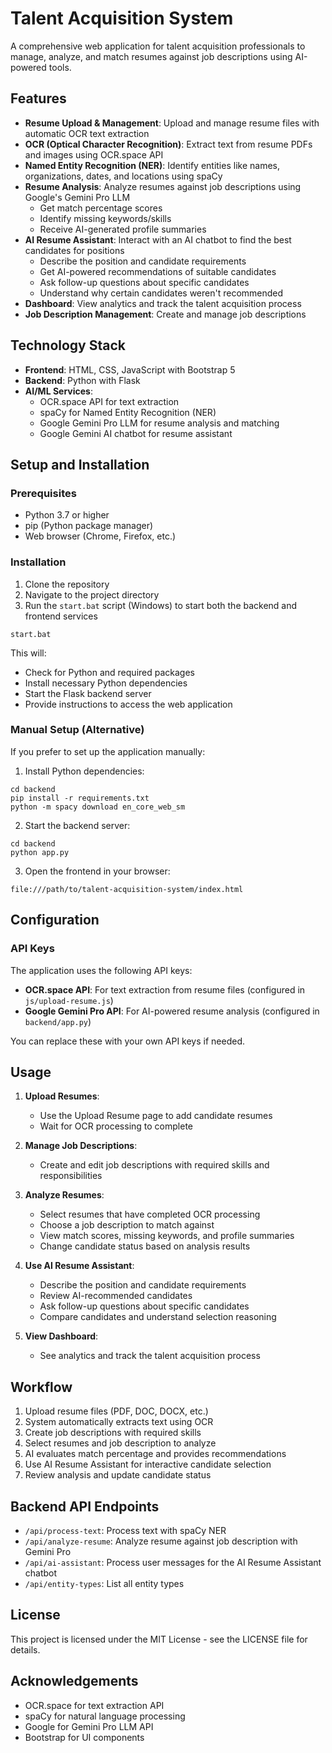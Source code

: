 # Talent Acquisition System

A comprehensive web application for talent acquisition professionals to manage, analyze, and match resumes against job descriptions using AI-powered tools.

## Features

- **Resume Upload & Management**: Upload and manage resume files with automatic OCR text extraction
- **OCR (Optical Character Recognition)**: Extract text from resume PDFs and images using OCR.space API
- **Named Entity Recognition (NER)**: Identify entities like names, organizations, dates, and locations using spaCy
- **Resume Analysis**: Analyze resumes against job descriptions using Google's Gemini Pro LLM
  - Get match percentage scores
  - Identify missing keywords/skills
  - Receive AI-generated profile summaries
- **AI Resume Assistant**: Interact with an AI chatbot to find the best candidates for positions
  - Describe the position and candidate requirements
  - Get AI-powered recommendations of suitable candidates
  - Ask follow-up questions about specific candidates
  - Understand why certain candidates weren't recommended
- **Dashboard**: View analytics and track the talent acquisition process
- **Job Description Management**: Create and manage job descriptions

## Technology Stack

- **Frontend**: HTML, CSS, JavaScript with Bootstrap 5
- **Backend**: Python with Flask
- **AI/ML Services**:
  - OCR.space API for text extraction
  - spaCy for Named Entity Recognition (NER)
  - Google Gemini Pro LLM for resume analysis and matching
  - Google Gemini AI chatbot for resume assistant

## Setup and Installation

### Prerequisites

- Python 3.7 or higher
- pip (Python package manager)
- Web browser (Chrome, Firefox, etc.)

### Installation

1. Clone the repository
2. Navigate to the project directory
3. Run the `start.bat` script (Windows) to start both the backend and frontend services

```
start.bat
```

This will:
- Check for Python and required packages
- Install necessary Python dependencies
- Start the Flask backend server
- Provide instructions to access the web application

### Manual Setup (Alternative)

If you prefer to set up the application manually:

1. Install Python dependencies:
```
cd backend
pip install -r requirements.txt
python -m spacy download en_core_web_sm
```

2. Start the backend server:
```
cd backend
python app.py
```

3. Open the frontend in your browser:
```
file:///path/to/talent-acquisition-system/index.html
```

## Configuration

### API Keys

The application uses the following API keys:

- **OCR.space API**: For text extraction from resume files (configured in `js/upload-resume.js`)
- **Google Gemini Pro API**: For AI-powered resume analysis (configured in `backend/app.py`)

You can replace these with your own API keys if needed.

## Usage

1. **Upload Resumes**: 
   - Use the Upload Resume page to add candidate resumes
   - Wait for OCR processing to complete

2. **Manage Job Descriptions**: 
   - Create and edit job descriptions with required skills and responsibilities

3. **Analyze Resumes**: 
   - Select resumes that have completed OCR processing
   - Choose a job description to match against
   - View match scores, missing keywords, and profile summaries
   - Change candidate status based on analysis results

4. **Use AI Resume Assistant**:
   - Describe the position and candidate requirements
   - Review AI-recommended candidates
   - Ask follow-up questions about specific candidates
   - Compare candidates and understand selection reasoning

5. **View Dashboard**: 
   - See analytics and track the talent acquisition process

## Workflow

1. Upload resume files (PDF, DOC, DOCX, etc.)
2. System automatically extracts text using OCR
3. Create job descriptions with required skills
4. Select resumes and job description to analyze
5. AI evaluates match percentage and provides recommendations
6. Use AI Resume Assistant for interactive candidate selection
7. Review analysis and update candidate status

## Backend API Endpoints

- `/api/process-text`: Process text with spaCy NER
- `/api/analyze-resume`: Analyze resume against job description with Gemini Pro
- `/api/ai-assistant`: Process user messages for the AI Resume Assistant chatbot
- `/api/entity-types`: List all entity types

## License

This project is licensed under the MIT License - see the LICENSE file for details.

## Acknowledgements

- OCR.space for text extraction API
- spaCy for natural language processing
- Google for Gemini Pro LLM API
- Bootstrap for UI components 